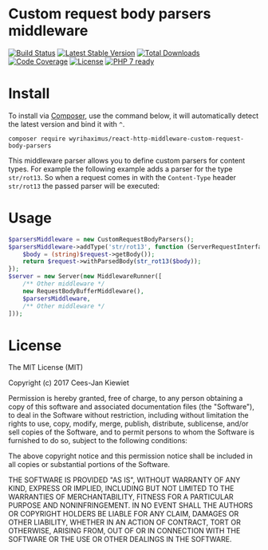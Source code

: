 # Custom request body parsers middleware

[![Build Status](https://travis-ci.org/WyriHaximus/reactphp-http-middleware-custom-request-body-parsers.svg?branch=master)](https://travis-ci.org/WyriHaximus/reactphp-http-middleware-custom-request-body-parsers)
[![Latest Stable Version](https://poser.pugx.org/WyriHaximus/react-http-middleware-custom-request-body-parsers/v/stable.png)](https://packagist.org/packages/WyriHaximus/react-http-middleware-custom-request-body-parsers)
[![Total Downloads](https://poser.pugx.org/WyriHaximus/react-http-middleware-custom-request-body-parsers/downloads.png)](https://packagist.org/packages/WyriHaximus/react-http-middleware-custom-request-body-parsers)
[![Code Coverage](https://scrutinizer-ci.com/g/WyriHaximus/reactphp-http-middleware-custom-request-body-parsers/badges/coverage.png?b=master)](https://scrutinizer-ci.com/g/WyriHaximus/reactphp-http-middleware-custom-request-body-parsers/?branch=master)
[![License](https://poser.pugx.org/WyriHaximus/react-http-middleware-custom-request-body-parsers/license.png)](https://packagist.org/packages/WyriHaximus/react-http-middleware-custom-request-body-parsers)
[![PHP 7 ready](http://php7ready.timesplinter.ch/WyriHaximus/reactphp-http-middleware-custom-request-body-parsers/badge.svg)](https://travis-ci.org/WyriHaximus/reactphp-http-middleware-custom-request-body-parsers)

# Install

To install via [Composer](http://getcomposer.org/), use the command below, it will automatically detect the latest version and bind it with `^`.

```
composer require wyrihaximus/react-http-middleware-custom-request-body-parsers
```

This middleware parser allows you to define custom parsers for content types. For example the following 
example adds a parser for the type `str/rot13`. So when a request comes in with the `Content-Type` header
`str/rot13` the passed parser will be executed:  

# Usage

```php
$parsersMiddleware = new CustomRequestBodyParsers();
$parsersMiddleware->addType('str/rot13', function (ServerRequestInterface $request) {
    $body = (string)$request->getBody());
    return $request->withParsedBody(str_rot13($body));
});
$server = new Server(new MiddlewareRunner([
    /** Other middleware */
    new RequestBodyBufferMiddleware(),
    $parsersMiddleware,
    /** Other middleware */
]));
```

# License

The MIT License (MIT)

Copyright (c) 2017 Cees-Jan Kiewiet

Permission is hereby granted, free of charge, to any person obtaining a copy
of this software and associated documentation files (the "Software"), to deal
in the Software without restriction, including without limitation the rights
to use, copy, modify, merge, publish, distribute, sublicense, and/or sell
copies of the Software, and to permit persons to whom the Software is
furnished to do so, subject to the following conditions:

The above copyright notice and this permission notice shall be included in all
copies or substantial portions of the Software.

THE SOFTWARE IS PROVIDED "AS IS", WITHOUT WARRANTY OF ANY KIND, EXPRESS OR
IMPLIED, INCLUDING BUT NOT LIMITED TO THE WARRANTIES OF MERCHANTABILITY,
FITNESS FOR A PARTICULAR PURPOSE AND NONINFRINGEMENT. IN NO EVENT SHALL THE
AUTHORS OR COPYRIGHT HOLDERS BE LIABLE FOR ANY CLAIM, DAMAGES OR OTHER
LIABILITY, WHETHER IN AN ACTION OF CONTRACT, TORT OR OTHERWISE, ARISING FROM,
OUT OF OR IN CONNECTION WITH THE SOFTWARE OR THE USE OR OTHER DEALINGS IN THE
SOFTWARE.
